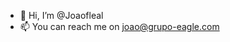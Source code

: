 - 👋 Hi, I’m @Joaofleal 
- 📫 You can reach me on joao@grupo-eagle.com 

<!---
Joaofleal/Joaofleal is a ✨ special ✨ repository because its `README.md` (this file) appears on your GitHub profile.
You can click the Preview link to take a look at your changes.
--->
